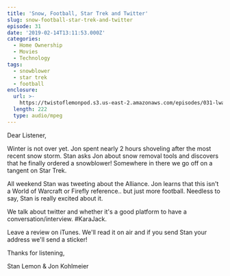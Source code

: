 ```yaml
---
title: 'Snow, Football, Star Trek and Twitter'
slug: snow-football-star-trek-and-twitter
episode: 31
date: '2019-02-14T13:11:53.000Z'
categories:
  - Home Ownership
  - Movies
  - Technology
tags:
  - snowblower
  - star trek
  - football
enclosure:
  url: >-
    https://twistoflemonpod.s3.us-east-2.amazonaws.com/episodes/031-lwatol-20190214.mp3
  length: 222
  type: audio/mpeg
---
```


Dear Listener,

Winter is not over yet. Jon spent nearly 2 hours shoveling after the most recent snow storm. Stan asks Jon about snow removal tools and discovers that he finally ordered a snowblower! Somewhere in there we go off on a tangent on Star Trek.

All weekend Stan was tweeting about the Alliance. Jon learns that this isn't a World of Warcraft or Firefly reference.. but just more football. Needless to say, Stan is really excited about it.

We talk about twitter and whether it's a good platform to have a conversation/interview. #KaraJack.

Leave a review on iTunes. We'll read it on air and if you send Stan your address we'll send a sticker!

Thanks for listening,

Stan Lemon & Jon Kohlmeier

